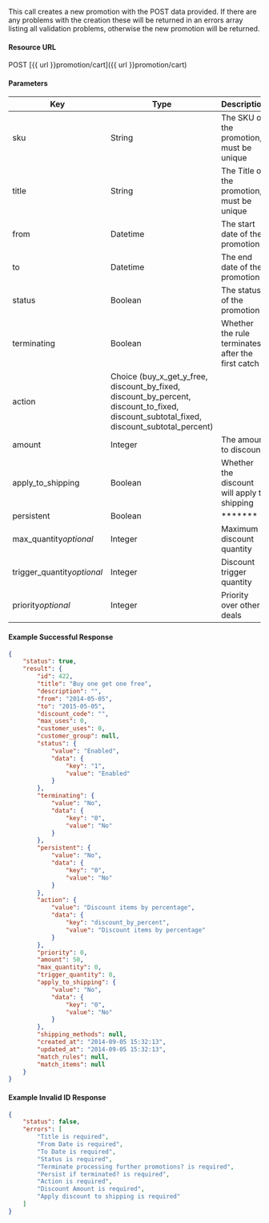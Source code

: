 <!--
@title Create new promotion
@author Moltin Ltd
@description Creates a new promotion
@order 3.1

@sidebar 1
@family Promotion
@rate No
@auth Yes
@format JSON
@http POST
@version beta
-->
This call creates a new promotion with the POST data provided. If there are any problems with the creation these will be returned in an errors array listing all validation problems, otherwise the new promotion will be returned.

#### Resource URL
POST [{{ url }}promotion/cart]({{ url }}promotion/cart)


#### Parameters
Key | Type | Description
--- | ---- | -----------
sku | String | The SKU of the promotion, must be unique
title | String | The Title of the promotion, must be unique
from | Datetime | The start date of the promotion
to | Datetime |  The end date of the promotion
status | Boolean | The status of the promotion
terminating | Boolean | Whether the rule terminates after the first catch
action | Choice (buy_x_get_y_free, discount_by_fixed, discount_by_percent, discount_to_fixed, discount_subtotal_fixed, discount_subtotal_percent)
amount | Integer | The amount to discount
apply_to_shipping | Boolean | Whether the discount will apply to shipping
persistent | Boolean | *******
max_quantity*optional* | Integer | Maximum discount quantity
trigger_quantity*optional* | Integer | Discount trigger quantity
priority*optional* | Integer | Priority over other deals

<!--code-->
#### Example Successful Response
``` json
{
    "status": true,
    "result": {
        "id": 422,
        "title": "Buy one get one free",
        "description": "",
        "from": "2014-05-05",
        "to": "2015-05-05",
        "discount_code": "",
        "max_uses": 0,
        "customer_uses": 0,
        "customer_group": null,
        "status": {
            "value": "Enabled",
            "data": {
                "key": "1",
                "value": "Enabled"
            }
        },
        "terminating": {
            "value": "No",
            "data": {
                "key": "0",
                "value": "No"
            }
        },
        "persistent": {
            "value": "No",
            "data": {
                "key": "0",
                "value": "No"
            }
        },
        "action": {
            "value": "Discount items by percentage",
            "data": {
                "key": "discount_by_percent",
                "value": "Discount items by percentage"
            }
        },
        "priority": 0,
        "amount": 50,
        "max_quantity": 0,
        "trigger_quantity": 0,
        "apply_to_shipping": {
            "value": "No",
            "data": {
                "key": "0",
                "value": "No"
            }
        },
        "shipping_methods": null,
        "created_at": "2014-09-05 15:32:13",
        "updated_at": "2014-09-05 15:32:13",
        "match_rules": null,
        "match_items": null
    }
}
```


#### Example Invalid ID Response
``` json
{
    "status": false,
    "errors": [
        "Title is required",
        "From Date is required",
        "To Date is required",
        "Status is required",
        "Terminate processing further promotions? is required",
        "Persist if terminated? is required",
        "Action is required",
        "Discount Amount is required",
        "Apply discount to shipping is required"
    ]
}
```
<!--/code-->